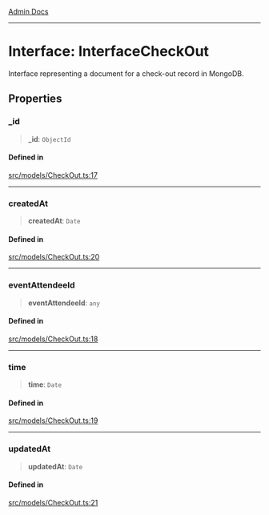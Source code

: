 [Admin Docs](/)

***

# Interface: InterfaceCheckOut

Interface representing a document for a check-out record in MongoDB.

## Properties

### \_id

> **\_id**: `ObjectId`

#### Defined in

[src/models/CheckOut.ts:17](https://github.com/Suyash878/talawa-api/blob/cfd688207611ba245c99edd8dbaccb2cdbf6a043/src/models/CheckOut.ts#L17)

***

### createdAt

> **createdAt**: `Date`

#### Defined in

[src/models/CheckOut.ts:20](https://github.com/Suyash878/talawa-api/blob/cfd688207611ba245c99edd8dbaccb2cdbf6a043/src/models/CheckOut.ts#L20)

***

### eventAttendeeId

> **eventAttendeeId**: `any`

#### Defined in

[src/models/CheckOut.ts:18](https://github.com/Suyash878/talawa-api/blob/cfd688207611ba245c99edd8dbaccb2cdbf6a043/src/models/CheckOut.ts#L18)

***

### time

> **time**: `Date`

#### Defined in

[src/models/CheckOut.ts:19](https://github.com/Suyash878/talawa-api/blob/cfd688207611ba245c99edd8dbaccb2cdbf6a043/src/models/CheckOut.ts#L19)

***

### updatedAt

> **updatedAt**: `Date`

#### Defined in

[src/models/CheckOut.ts:21](https://github.com/Suyash878/talawa-api/blob/cfd688207611ba245c99edd8dbaccb2cdbf6a043/src/models/CheckOut.ts#L21)
